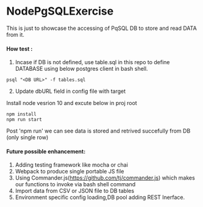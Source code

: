 # NodePgSQLExercise
This is just to showcase the accessing of PqSQL DB to store and read DATA from it.

#### How test :

1) Incase if DB is not defined, use table.sql in this repo to define DATABASE using below postgres client in bash shell.

````
psql "<DB URL>" -f tables.sql
````

2) Update dbURL field in config file with target  

Install node vesrion 10 and excute below in proj root

````
npm install 
npm run start
````

Post 'npm run' we can see data is stored and retrived succefully from DB (only single row)

#### Future possible enhancement: 

1) Adding testing framework like mocha or chai
2) Webpack to produce single portable JS file
3) Using Commander.js(https://github.com/tj/commander.js) which makes our functions to invoke via bash shell command
4) Import data from CSV or JSON file to DB tables 
5) Environment specific config loading,DB pool adding REST Inerface. 
